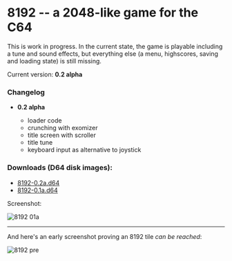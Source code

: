 # 8192 -- a 2048-like game for the C64

This is work in progress. In the current state, the game is playable
including a tune and sound effects, but everything else (a menu, highscores,
saving and loading state) is still missing.

Current version: **0.2 alpha**

### Changelog

 - **0.2 alpha**

   * loader code
   * crunching with exomizer
   * title screen with scroller
   * title tune
   * keyboard input as alternative to joystick

### Downloads (D64 disk images):

   * [8192-0.2a.d64](/../disks/8192-0.2a.d64?raw=true)
   * [8192-0.1a.d64](/../disks/8192-0.1a.d64?raw=true)

Screenshot:

![8192 01a](/../disks/screenshots/8192_01a.png?raw=true
"Version 0.1a")

---

And here's an early screenshot proving an 8192 tile *can be reached*:

![8192 pre](/../disks/screenshots/8192_pre.png?raw=true
"first playable version")


